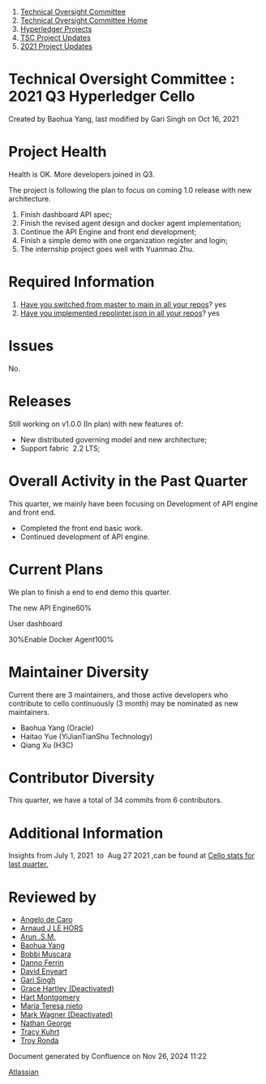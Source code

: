 1. [Technical Oversight Committee](index.html)
2. [Technical Oversight Committee Home](Technical-Oversight-Committee-Home_21430274.html)
3. [Hyperledger Projects](Hyperledger-Projects_21447704.html)
4. [TSC Project Updates](TSC-Project-Updates_21430854.html)
5. [2021 Project Updates](2021-Project-Updates_21452543.html)

# Technical Oversight Committee : 2021 Q3 Hyperledger Cello

Created by Baohua Yang, last modified by Gari Singh on Oct 16, 2021

# Project Health

Health is OK. More developers joined in Q3.

The project is following the plan to focus on coming 1.0 release with new architecture.

1. Finish dashboard API spec;
2. Finish the revised agent design and docker agent implementation;
3. Continue the API Engine and front end development;
4. Finish a simple demo with one organization register and login;
5. The internship project goes well with Yuanmao Zhu.

# Required Information

1. [Have you switched from master to main in all your repos](https://lf-hyperledger.atlassian.net/wiki/display/TSC/Projects+have+two+quarters+to+comply+with+common+repo+structure?focusedCommentId=21452776)? yes
2. [Have you implemented repolinter.json in all your repos](https://lf-hyperledger.atlassian.net/wiki/display/TSC/Common+Repo+structure)? yes

# Issues

No.

# Releases

Still working on v1.0.0 (In plan) with new features of:

- New distributed governing model and new architecture;
- Support fabric  2.2 LTS;

# Overall Activity in the Past Quarter

This quarter, we mainly have been focusing on Development of API engine and front end.

- Completed the front end basic work.
- Continued development of API engine.

# Current Plans

We plan to finish a end to end demo this quarter.

The new API Engine60%

User dashboard

30%Enable Docker Agent100%

# Maintainer Diversity

Current there are 3 maintainers, and those active developers who contribute to cello continuously (3 month) may be nominated as new maintainers. 

- Baohua Yang (Oracle)
- Haitao Yue (YiJianTianShu Technology)
- Qiang Xu (H3C)

# Contributor Diversity

This quarter, we have a total of 34 commits from 6 contributors.

# Additional Information

Insights from July 1, 2021  to  Aug 27 2021 ,can be found at [Cello stats for last quarter.](https://insights.lfx.linuxfoundation.org/projects/hyperledger%2Fcello/dashboard;subTab=technical?time=%7B%22from%22%3A%222021-07-01T07%3A00%3A00.000Z%22%2C%22type%22%3A%22absolute%22%2C%22to%22%3A%222021-08-27T07%3A00%3A00.000Z%22%7D)

# Reviewed by

- [Angelo de Caro](https://lf-hyperledger.atlassian.net/wiki/people/70121:d6b0f0e4-825f-4f16-88e1-4d14e95f2f10?ref=confluence)
- [Arnaud J LE HORS](https://lf-hyperledger.atlassian.net/wiki/people/70121:0e75e3b8-500a-4067-9f7e-ed46e91bcb9d?ref=confluence)
- [Arun .S.M.](https://lf-hyperledger.atlassian.net/wiki/people/621a0e5097d313006ba7386a?ref=confluence)
- [Baohua Yang](https://lf-hyperledger.atlassian.net/wiki/people/557058:17d87dbf-05fe-4c1b-84cf-fd69f7fcbb20?ref=confluence)
- [Bobbi Muscara](https://lf-hyperledger.atlassian.net/wiki/people/5c4cb1b7d8bbb7445c0a457e?ref=confluence)
- [Danno Ferrin](https://lf-hyperledger.atlassian.net/wiki/people/5b7f2d80c4e4892a5b789551?ref=confluence)
- [David Enyeart](https://lf-hyperledger.atlassian.net/wiki/people/712020:30d7e775-8a5d-4896-8950-8da2af027639?ref=confluence)
- [Gari Singh](https://lf-hyperledger.atlassian.net/wiki/people/557058:51429e31-90f4-4684-b7cd-9a4fe15ff188?ref=confluence)
- [Grace Hartley (Deactivated)](https://lf-hyperledger.atlassian.net/wiki/people/5c3e0cd1ff324728a1db2448?ref=confluence)
- [Hart Montgomery](https://lf-hyperledger.atlassian.net/wiki/people/712020:86f447c0-86dc-43b3-ac03-6a31923bbb84?ref=confluence)
- [María Teresa nieto](https://lf-hyperledger.atlassian.net/wiki/people/5d36fa46af1d920bc99755b6?ref=confluence)
- [Mark Wagner (Deactivated)](https://lf-hyperledger.atlassian.net/wiki/people/70121:81b88945-c9ef-40fe-9224-207bdb280922?ref=confluence)
- [Nathan George](https://lf-hyperledger.atlassian.net/wiki/people/712020:3e7556ab-cdb8-47f5-8b68-12a3378021fd?ref=confluence)
- [Tracy Kuhrt](https://lf-hyperledger.atlassian.net/wiki/people/712020:eb6ae9c3-aa8e-40ba-9dab-a6969b1ac52e?ref=confluence)
- [Troy Ronda](https://lf-hyperledger.atlassian.net/wiki/people/557058:c854f35a-2b58-4be3-9003-ca2a67495580?ref=confluence)

Document generated by Confluence on Nov 26, 2024 11:22

[Atlassian](http://www.atlassian.com/)
